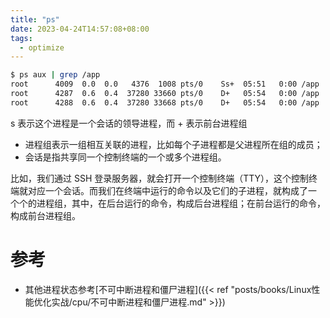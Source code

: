 ```yaml
---
title: "ps"
date: 2023-04-24T14:57:08+08:00
tags:
  - optimize
---
```


```bash
$ ps aux | grep /app
root      4009  0.0  0.0   4376  1008 pts/0    Ss+  05:51   0:00 /app
root      4287  0.6  0.4  37280 33660 pts/0    D+   05:54   0:00 /app
root      4288  0.6  0.4  37280 33668 pts/0    D+   05:54   0:00 /app
```

s 表示这个进程是一个会话的领导进程，而 + 表示前台进程组

- 进程组表示一组相互关联的进程，比如每个子进程都是父进程所在组的成员；
- 会话是指共享同一个控制终端的一个或多个进程组。

比如，我们通过 SSH 登录服务器，就会打开一个控制终端（TTY），这个控制终端就对应一个会话。而我们在终端中运行的命令以及它们的子进程，就构成了一
个个的进程组，其中，在后台运行的命令，构成后台进程组；在前台运行的命令，构成前台进程组。

# 参考

- 其他进程状态参考[不可中断进程和僵尸进程]({{< ref "posts/books/Linux性能优化实战/cpu/不可中断进程和僵尸进程.md" >}})
